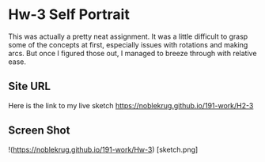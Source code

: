 # Hw-3 Self Portrait

  This was actually a pretty neat assignment. It was a little difficult to grasp some of the concepts at first, especially issues with rotations and making arcs. But once I figured those out, I managed to breeze through with relative ease.

## Site URL

  Here is the link to my live sketch
  https://noblekrug.github.io/191-work/H2-3

## Screen Shot

  !(https://noblekrug.github.io/191-work/Hw-3) [sketch.png]
